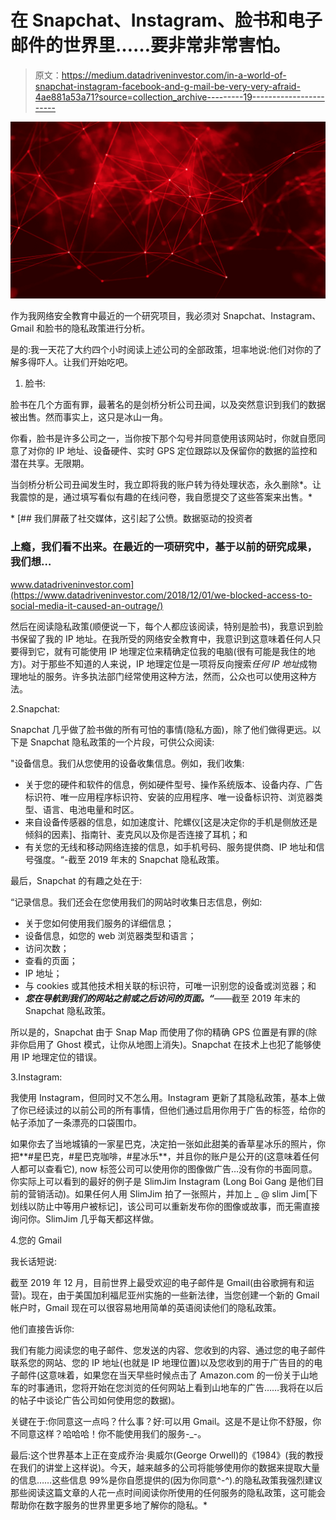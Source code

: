 # 在 Snapchat、Instagram、脸书和电子邮件的世界里……要非常非常害怕。

> 原文：<https://medium.datadriveninvestor.com/in-a-world-of-snapchat-instagram-facebook-and-g-mail-be-very-very-afraid-4ae881a53a71?source=collection_archive---------19----------------------->

![](img/234e498054c7dec0316d95019b3a1f36.png)

作为我网络安全教育中最近的一个研究项目，我必须对 Snapchat、Instagram、Gmail 和脸书的隐私政策进行分析。

是的:我一天花了大约四个小时阅读上述公司的全部政策，坦率地说:他们对你的了解多得吓人。让我们开始吃吧。

1.  脸书:

脸书在几个方面有罪，最著名的是剑桥分析公司丑闻，以及突然意识到我们的数据被出售。然而事实上，这只是冰山一角。

你看，脸书是许多公司之一，当你按下那个勾号并同意使用该网站时，你就自愿同意了对你的 IP 地址、设备硬件、实时 GPS 定位跟踪以及保留你的数据的监控和潜在共享。无限期。

当剑桥分析公司丑闻发生时，我立即将我的账户转为待处理状态，永久删除*。让我震惊的是，通过填写看似有趣的在线问卷，我自愿提交了这些答案来出售。*

*[](https://www.datadriveninvestor.com/2018/12/01/we-blocked-access-to-social-media-it-caused-an-outrage/) [## 我们屏蔽了社交媒体，这引起了公愤。数据驱动的投资者

### 上瘾，我们看不出来。在最近的一项研究中，基于以前的研究成果，我们想…

www.datadriveninvestor.com](https://www.datadriveninvestor.com/2018/12/01/we-blocked-access-to-social-media-it-caused-an-outrage/) 

然后在阅读隐私政策(顺便说一下，每个人都应该阅读，特别是脸书)，我意识到脸书保留了我的 IP 地址。在我所受的网络安全教育中，我意识到这意味着任何人只要得到它，就有可能使用 IP 地理定位来精确定位我的电脑(很有可能是我住的地方)。对于那些不知道的人来说，IP 地理定位是一项将反向搜索*任何 IP 地址*成物理地址的服务。许多执法部门经常使用这种方法，然而，公众也可以使用这种方法。

2.Snapchat:

Snapchat 几乎做了脸书做的所有可怕的事情(隐私方面)，除了他们做得更远。以下是 Snapchat 隐私政策的一个片段，可供公众阅读:

"设备信息。我们从您使用的设备收集信息。例如，我们收集:

*   关于您的硬件和软件的信息，例如硬件型号、操作系统版本、设备内存、广告标识符、唯一应用程序标识符、安装的应用程序、唯一设备标识符、浏览器类型、语言、电池电量和时区。
*   来自设备传感器的信息，如加速度计、陀螺仪[这是决定你的手机是侧放还是倾斜的因素]、指南针、麦克风以及你是否连接了耳机；和
*   有关您的无线和移动网络连接的信息，如手机号码、服务提供商、IP 地址和信号强度。“-截至 2019 年末的 Snapchat 隐私政策。

最后，Snapchat 的有趣之处在于:

“记录信息。我们还会在您使用我们的网站时收集日志信息，例如:

*   关于您如何使用我们服务的详细信息；
*   设备信息，如您的 web 浏览器类型和语言；
*   访问次数；
*   查看的页面；
*   IP 地址；
*   与 cookies 或其他技术相关联的标识符，可唯一识别您的设备或浏览器；和
*   ***您在导航到我们的网站之前或之后访问的页面。“***——截至 2019 年末的 Snapchat 隐私政策。

所以是的，Snapchat 由于 Snap Map 而使用了你的精确 GPS 位置是有罪的(除非你启用了 Ghost 模式，让你从地图上消失)。Snapchat 在技术上也犯了能够使用 IP 地理定位的错误。

3.Instagram:

我使用 Instagram，但同时又不怎么用。Instagram 更新了其隐私政策，基本上做了你已经读过的以前公司的所有事情，但他们通过启用你用于广告的标签，给你的帖子添加了一条漂亮的口袋围巾。

如果你去了当地城镇的一家星巴克，决定拍一张如此甜美的香草星冰乐的照片，你把**#星巴克，#星巴克咖啡，#星冰乐**，并且你的账户是公开的(这意味着任何人都可以查看它), now 标签公司可以使用你的图像做广告…没有你的书面同意。你实际上可以看到的最好的例子是 SlimJim Instagram (Long Boi Gang 是他们目前的营销活动)。如果任何人用 SlimJim 拍了一张照片，并加上 _ @ slim Jim[下划线以防止中等用户被标记]，该公司可以重新发布你的图像或故事，而无需直接询问你。SlimJim 几乎每天都这样做。

4.您的 Gmail

我长话短说:

截至 2019 年 12 月，目前世界上最受欢迎的电子邮件是 Gmail(由谷歌拥有和运营)。现在，由于美国加利福尼亚州实施的一些新法律，当您创建一个新的 Gmail 帐户时，Gmail 现在可以很容易地用简单的英语阅读他们的隐私政策。

他们直接告诉你:

我们有能力阅读您的电子邮件、您发送的内容、您收到的内容、通过您的电子邮件联系您的网站、您的 IP 地址(也就是 IP 地理位置)以及您收到的用于广告目的的电子邮件(这意味着，如果您在当天早些时候点击了 Amazon.com 的一份关于山地车的时事通讯，您将开始在您浏览的任何网站上看到山地车的广告……我将在以后的帖子中谈论广告公司如何使用您的数据)。

关键在于:你同意这一点吗？什么事？好:可以用 Gmail。这是不是让你不舒服，你不同意这样？哈哈哈！你不能使用我们的服务-_-。

最后:这个世界基本上正在变成乔治·奥威尔(George Orwell)的《1984》(我的教授在我们的讲堂上这样说)。今天，越来越多的公司将能够使用你的数据来提取大量的信息……这些信息 99%是你自愿提供的(因为你同意^-^).的隐私政策我强烈建议那些阅读这篇文章的人花一点时间阅读你所使用的任何服务的隐私政策，这可能会帮助你在数字服务的世界里更多地了解你的隐私。*